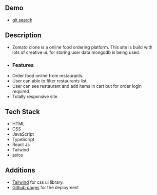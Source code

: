 ## Demo
- [git search](https://git-search-455dy6bgk-priyajitmaitys-projects.vercel.app/)

## Description
- Zomato clone is a online food ordering platform. This site is build with lots of creative ui. for storing user data mongodb is being used.
- ### Features
- Order food online from restaurants.
- User can able to filter restaurants list.
- User can see restaurant and add items in cart but for order login required.
- Totally responsive site.

## Tech Stack
- HTML
- CSS
- JavaScript
- TypeScript
- React Js
- Tailwind
- axios

## Additions
- [Tailwind](https://tailwindui.com) for css ui library.
- [Github pages](https://github.com) for the deployment
